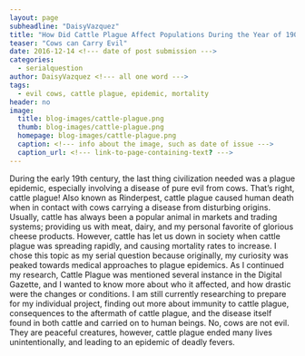 ```yaml
---
layout: page
subheadline: "DaisyVazquez"
title: "How Did Cattle Plague Affect Populations During the Year of 1905"
teaser: "Cows can Carry Evil"
date: 2016-12-14 <!--- date of post submission --->
categories:
  - serialquestion
author: DaisyVazquez <!--- all one word --->
tags:
  - evil cows, cattle plague, epidemic, mortality
header: no
image:
  title: blog-images/cattle-plague.png
  thumb: blog-images/cattle-plague.png
  homepage: blog-images/cattle-plague.png
  caption: <!--- info about the image, such as date of issue --->
  caption_url: <!--- link-to-page-containing-text? --->
---
```

During the early 19th century, the last thing civilization needed was a plague epidemic, especially involving a disease of pure evil from cows. That’s right, cattle plague! Also known as Rinderpest, cattle plague caused human death when in contact with cows carrying a disease from disturbing origins. Usually, cattle has always been a popular animal in markets and trading systems; providing us with meat, dairy, and my personal favorite of glorious cheese products. However, cattle has let us down in society when cattle plague was spreading rapidly, and causing mortality rates to increase. I chose this topic as my serial question because originally, my curiosity was peaked towards medical approaches to plague epidemics. As I continued my research, Cattle Plague was mentioned several instance in the Digital Gazette, and I wanted to know more about who it affected, and how drastic were the changes or conditions. I am still currently researching to prepare for my individual project, finding out more about immunity to cattle plague, consequences to the aftermath of cattle plague, and the disease itself found in both cattle and carried on to human beings. No, cows are not evil. They are peaceful creatures, however, cattle plague ended many lives unintentionally, and leading to an epidemic of deadly fevers.  
